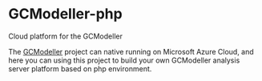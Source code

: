 # GCModeller-php
Cloud platform for the GCModeller

The [GCModeller](https://github.com/SMRUCC/GCModeller/) project can native running on Microsoft Azure Cloud, and here you can using this project to build your own GCModeller analysis server platform based on php environment.